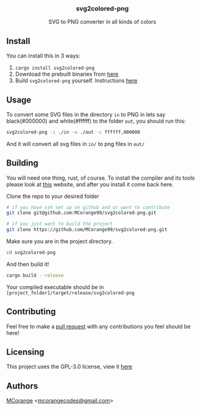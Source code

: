 <h3 align="center">svg2colored-png</h3>

<p align="center">
  SVG to PNG converter in all kinds of colors
</p>

## Install

You can install this in 3 ways:

 1) `cargo install svg2colored-png`
 2) Download the prebuilt binaries from [here](https://github.com/MCorange99/svg2colored-png/releases/latest)
 3) Build `svg2colored-png` yourself. Instructions [here](#building)

## Usage

To convert some SVG files in the directory `in`
to PNG in lets say black(#000000) and white(#ffffff) to the folder `out`, you should run this:

```sh
svg2colored-png -i ./in -o ./out -c ffffff,000000
```

And it will convert all svg files in `in/` to png files in `out/`

## Building

You will need one thing, rust, of course.
To install the compiler and its
tools please look at [this](https://www.rust-lang.org/learn/get-started) website,
and after you install it come back here.

Clone the repo to your desired folder

```sh
# if you have ssh set up on github and or want to contribute
git clone git@github.com:MCorange99/svg2colored-png.git 

# if you just want to build the project
git clone https://github.com/MCorange99/svg2colored-png.git
```

Make sure you are in the project directory.

```sh
cd svg2colored-png
```

And then build it!

```sh
cargo build --release
```

Your compiled executable should be in `[project_folder]/target/release/svg2colored-png`

## Contributing

Feel free to make a [pull request](https://github.com/MCorange99/svg2colored-png/pulls)
with any contributions you feel should be here!

## Licensing

This project uses the GPL-3.0 license, view it [here](/LICENSE.md)

## Authors

[MCorange](https://github.com/MCorange99) <<mcorangecodes@gmail.com>>
